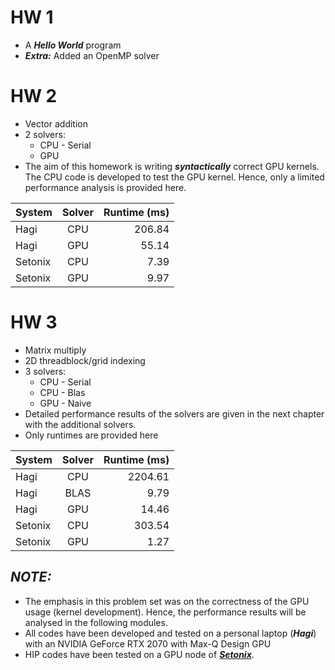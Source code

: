 # HW 1
- A ***Hello World*** program
- ***Extra:*** Added an OpenMP solver

# HW 2
- Vector addition
- 2 solvers:
    - CPU - Serial
    - GPU
- The aim of this homework is writing ***syntactically*** correct GPU kernels. The CPU code is developed to test the GPU kernel. Hence, only a limited performance analysis is provided here.

| System | Solver | Runtime (ms)|
|:--|:--:|--:|
|Hagi|CPU|206.84|
|Hagi|GPU|55.14|
|Setonix|CPU|7.39|
|Setonix|GPU|9.97|


# HW 3
- Matrix multiply
- 2D threadblock/grid indexing
- 3 solvers:
    - CPU - Serial
    - CPU - Blas
    - GPU - Naive
- Detailed performance results of the solvers are given in the next chapter with the additional solvers.
- Only runtimes are provided here

| System | Solver | Runtime (ms)|
|:--|:--:|--:|
|Hagi|CPU|2204.61|
|Hagi|BLAS|9.79|
|Hagi|GPU|14.46|
|Setonix|CPU|303.54|
|Setonix|GPU|1.27|

## ***NOTE:***
- The emphasis in this problem set was on the correctness of the GPU usage (kernel development). Hence, the performance results will be analysed in the following modules.
- All codes have been developed and tested on a personal laptop (***Hagi***) with an NVIDIA GeForce RTX 2070 with Max-Q Design GPU
- HIP codes have been tested on a GPU node of [***Setonix***](https://pawsey.org.au/systems/setonix/).
